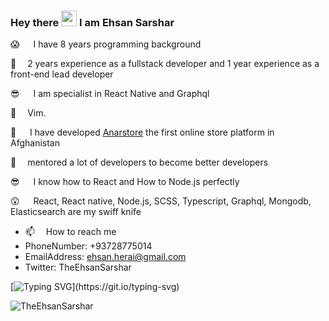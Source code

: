 ### Hey there <img src="https://media.giphy.com/media/hvRJCLFzcasrR4ia7z/giphy.gif" width="25px">  I am Ehsan Sarshar

😱   I have 8 years programming background

🎉   2 years experience as a fullstack developer and 1 year experience as a front-end lead developer

😎   I am specialist in React Native and Graphql

🤔   Vim.

🌟   I have developed [Anarstore](https://anarstore.af/app/) the first online store platform in Afghanistan

💆‍   mentored a lot of developers to become better developers

😎   I know how to React and How to Node.js perfectly

😲   React, React native, Node.js, SCSS, Typescript, Graphql, Mongodb, Elasticsearch are my swiff knife


- 📫   How to reach me
- PhoneNumber: +93728775014
- EmailAddress: ehsan.herai@gmail.com
- Twitter: TheEhsanSarshar

[![Typing SVG](https://readme-typing-svg.herokuapp.com?color=FF006D&size=25&multiline=true&width=700&height=100&lines=Everything+that+can+be+written+in+Javascript.;Will+eventually+be+written+in+Javascript.)](https://git.io/typing-svg)


<p> <img src="https://github-readme-stats.vercel.app/api?username=TheEhsanSarshar&show_icons=true&theme=gotham" alt="TheEhsanSarshar" />
